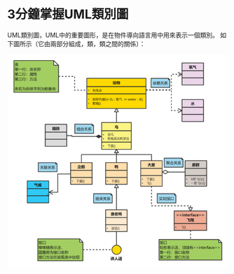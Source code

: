 # 3分鐘掌握UML類別圖
UML類別圖，UML中的重要圖形，是在物件導向語言用中用來表示一個類別。
如下圖所示（它由兩部分組成，類，類之間的關係）：

![image](https://github.com/dogg21/SE_MID/blob/main/image/1.png)

